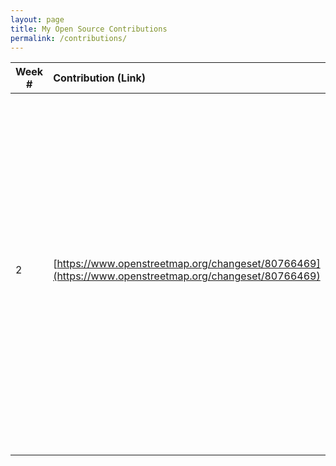```yaml
---
layout: page
title: My Open Source Contributions
permalink: /contributions/
---
```


<!--
The first column, Contribution, must be a hyperlink to the actual contribution,
such as the Wikipedia edit or pull request, etc., with a suitable name.
Type of the contribution should be "Wikipedia edit", "OpenStreet Map feature",
"Project Documentation", "Project Code", "Blog Edit", etc.

The Description should include a brief summary of what you did.

Replace the first row below with your contribution and add new ones below it
following the same syntax.

-->





| Week #       | Contribution (Link)  | Type  | Description |
|---|:---|:---|:---|
|  2   | [https://www.openstreetmap.org/changeset/80766469](https://www.openstreetmap.org/changeset/80766469)    | OpenStreetMap Edit   | I added the Hawaiian-themed restaurant named "PokéBowl Station + Mars Tea" at the address 2037 86th Street, Brooklyn, NY 11214. I also added the hours of the restaurant, the phone number, the website, and the information that it has Internet Access. |
|     |     |     |      |
|     |     |     |      |

